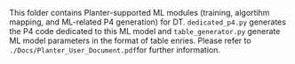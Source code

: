 This folder contains Planter-supported ML modules (training, algortihm mapping, and ML-related P4 generation) for DT. ```dedicated_p4.py``` generates the P4 code dedicated to this ML model and ```table_generator.py``` generate ML model parameters in the format of table enries. Please refer to ```./Docs/Planter_User_Document.pdf```for further information.
